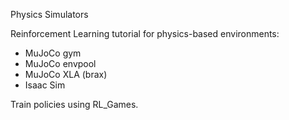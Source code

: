 Physics Simulators

Reinforcement Learning tutorial for physics-based environments:
- MuJoCo gym
- MuJoCo envpool
- MuJoCo XLA (brax)
- Isaac Sim

Train policies using RL_Games. 

